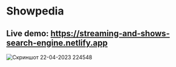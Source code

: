 # Showpedia

## Live demo: https://streaming-and-shows-search-engine.netlify.app


![Скриншот 22-04-2023 224548](https://user-images.githubusercontent.com/122162390/233801377-4a66e8ab-575b-456f-8f53-cb0cc662dfbe.jpg)
